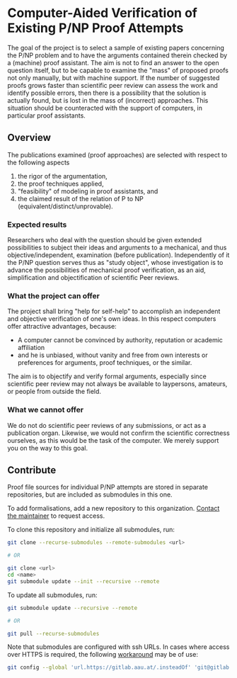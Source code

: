 # Computer-Aided Verification of Existing P/NP Proof Attempts

The goal of the project is to select a sample of existing papers concerning the P/NP problem
and to have the arguments contained therein checked by a (machine) proof assistant.
The aim is not to find an answer to the open question itself,
but to be capable to examine the "mass" of proposed proofs not only manually, but with machine support.
If the number of suggested proofs grows faster than scientific peer review can assess the work and identify possible errors,
then there is a possibility that the solution is actually found, but is lost in the mass of (incorrect) approaches.
This situation should be counteracted with the support of computers, in particular proof assistants.

## Overview

The publications examined (proof approaches) are selected with respect to the following aspects

1. the rigor of the argumentation,
2. the proof techniques applied,
3. "feasibility" of modeling in proof assistants, and
4. the claimed result of the relation of P to NP (equivalent/distinct/unprovable).

### Expected results

Researchers who deal with the question should be given extended possibilities to subject their ideas and arguments
to a mechanical, and thus objective/independent, examination (before publication).
Independently of it the P/NP question serves thus as "study object",
whose investigation is to advance the possibilities of mechanical proof verification,
as an aid, simplification and objectification of scientific Peer reviews.

### What the project can offer

The project shall bring "help for self-help" to accomplish an independent and objective verification of one's own ideas.
In this respect computers offer attractive advantages, because:

- A computer cannot be convinced by authority, reputation or academic affiliation
- and he is unbiased, without vanity and free from own interests or preferences for arguments, proof techniques, or the similar.

The aim is to objectify and verify formal arguments, especially since scientific peer review may not always be available to laypersons, amateurs, or people from outside the field.

### What we cannot offer

We do not do scientific peer reviews of any submissions, or act as a publication organ.
Likewise, we would not confirm the scientific correctness ourselves, as this would be the task of the computer.
We merely support you on the way to this goal.

## Contribute

Proof file sources for individual P/NP attempts are stored in separate repositories,
but are included as submodules in this one.

To add formalisations, add a new repository to this organization.
[Contact the maintainer](mailto:stefan.rass@jku.at) to request access.

To clone this repository and initialize all submodules, run:

```sh
git clone --recurse-submodules --remote-submodules <url>

# OR

git clone <url>
cd <name>
git submodule update --init --recursive --remote
```

To update all submodules, run:

<!-- TODO check if `git pull --recurse-submodules` updates branches -->

```sh
git submodule update --recursive --remote

# OR

git pull --recurse-submodules
```

Note that submodules are configured with ssh URLs.
In cases where access over HTTPS is required, the following [workaround](https://stackoverflow.com/a/50299434) may be of use:

```sh
git config --global 'url.https://gitlab.aau.at/.insteadOf' 'git@gitlab.aau.at:'
```
